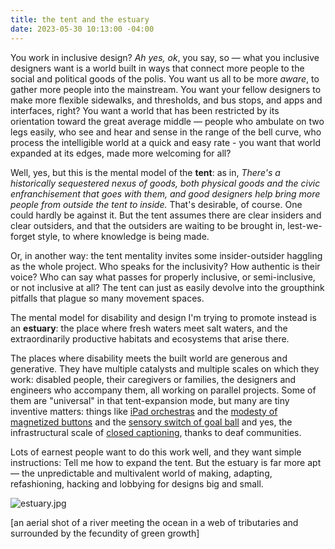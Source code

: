 ```yaml
---
title: the tent and the estuary
date: 2023-05-30 10:13:00 -04:00
---
```


You work in inclusive design? *Ah yes, ok*, you say, so — what you inclusive designers want is a world built in ways that connect more people to the social and political goods of the polis. You want us all to be more *aware*, to gather more people into the mainstream. You want your fellow designers to make more flexible sidewalks, and thresholds, and bus stops, and apps and interfaces, right? You want a world that has been restricted by its orientation toward the great average middle — people who ambulate on two legs easily, who see and hear and sense in the range of the bell curve, who process the intelligible world at a quick and easy rate - you want that world expanded at its edges, made more welcoming for all?

Well, yes, but this is the mental model of the **tent**: as in, *There's a historically sequestered nexus of goods, both physical goods and the civic enfranchisement that goes with them, and good designers help bring more people from outside the tent to inside.* That's desirable, of course. One could hardly be against it. But the tent assumes there are clear insiders and clear outsiders, and that the outsiders are waiting to be brought in, lest-we-forget style, to where knowledge is being made.

Or, in another way: the tent mentality invites some insider-outsider haggling as the whole project. Who speaks for the inclusivity? How authentic is their voice? Who can say what passes for properly inclusive, or semi-inclusive, or not inclusive at all? The tent can just as easily devolve into the groupthink pitfalls that plague so many movement spaces.

The mental model for disability and design I'm trying to promote instead is an **estuary**: the place where fresh waters meet salt waters, and the extraordinarily productive habitats and ecosystems that arise there. 

The places where disability meets the built world are generous and generative. They have multiple catalysts and multiple scales on which they work: disabled people, their caregivers or families, the designers and engineers who accompany them, all working on parallel projects. Some of them are "universal" in that tent-expansion mode, but many are tiny inventive matters: things like [iPad orchestras](https://www.fastcompany.com/3004039/how-ipads-bob-marleys-one-love-help-these-autistic-high-schoolers-make-sweet-music) and the [modesty of magnetized buttons](https://magnaready.com/)  and the [sensory switch of goal ball](https://en.wikipedia.org/wiki/Goalball) and yes, the infrastructural scale of [closed captioning](https://www.ncicap.org/history-of-cc), thanks to deaf communities.

Lots of earnest people want to do this work well, and they want simple instructions: Tell me how to expand the tent. But the estuary is far more apt — the unpredictable and multivalent world of making, adapting, refashioning, hacking and lobbying for designs big and small.

![estuary.jpg](/uploads/estuary.jpg)

[an aerial shot of a river meeting the ocean in a web of tributaries and surrounded by the fecundity of green growth]